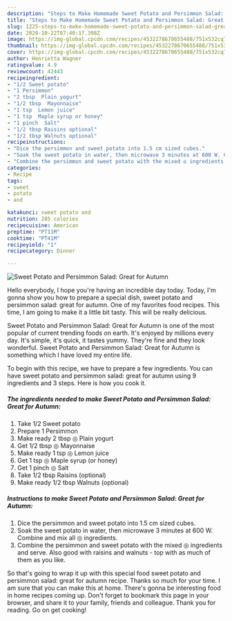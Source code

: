 ```yaml
---
description: "Steps to Make Homemade Sweet Potato and Persimmon Salad: Great for Autumn"
title: "Steps to Make Homemade Sweet Potato and Persimmon Salad: Great for Autumn"
slug: 1225-steps-to-make-homemade-sweet-potato-and-persimmon-salad-great-for-autumn
date: 2020-10-22T07:40:17.398Z
image: https://img-global.cpcdn.com/recipes/4532278670655488/751x532cq70/sweet-potato-and-persimmon-salad-great-for-autumn-recipe-main-photo.jpg
thumbnail: https://img-global.cpcdn.com/recipes/4532278670655488/751x532cq70/sweet-potato-and-persimmon-salad-great-for-autumn-recipe-main-photo.jpg
cover: https://img-global.cpcdn.com/recipes/4532278670655488/751x532cq70/sweet-potato-and-persimmon-salad-great-for-autumn-recipe-main-photo.jpg
author: Henrietta Wagner
ratingvalue: 4.9
reviewcount: 42443
recipeingredient:
- "1/2 Sweet potato"
- "1 Persimmon"
- "2 tbsp  Plain yogurt"
- "1/2 tbsp  Mayonnaise"
- "1 tsp  Lemon juice"
- "1 tsp  Maple syrup or honey"
- "1 pinch  Salt"
- "1/2 tbsp Raisins optional"
- "1/2 tbsp Walnuts optional"
recipeinstructions:
- "Dice the persimmon and sweet potato into 1.5 cm sized cubes."
- "Soak the sweet potato in water, then microwave 3 minutes at 600 W. Combine and mix all ◎ ingredients."
- "Combine the persimmon and sweet potato with the mixed ◎ ingredients and serve. Also good with raisins and walnuts - top with as much of them as you like."
categories:
- Recipe
tags:
- sweet
- potato
- and

katakunci: sweet potato and 
nutrition: 285 calories
recipecuisine: American
preptime: "PT11M"
cooktime: "PT41M"
recipeyield: "1"
recipecategory: Dinner

---
```



![Sweet Potato and Persimmon Salad: Great for Autumn](https://img-global.cpcdn.com/recipes/4532278670655488/751x532cq70/sweet-potato-and-persimmon-salad-great-for-autumn-recipe-main-photo.jpg)

Hello everybody, I hope you're having an incredible day today. Today, I'm gonna show you how to prepare a special dish, sweet potato and persimmon salad: great for autumn. One of my favorites food recipes. This time, I am going to make it a little bit tasty. This will be really delicious.



Sweet Potato and Persimmon Salad: Great for Autumn is one of the most popular of current trending foods on earth. It's enjoyed by millions every day. It's simple, it's quick, it tastes yummy. They're fine and they look wonderful. Sweet Potato and Persimmon Salad: Great for Autumn is something which I have loved my entire life.


To begin with this recipe, we have to prepare a few ingredients. You can have sweet potato and persimmon salad: great for autumn using 9 ingredients and 3 steps. Here is how you cook it.

<!--inarticleads1-->

##### The ingredients needed to make Sweet Potato and Persimmon Salad: Great for Autumn:

1. Take 1/2 Sweet potato
1. Prepare 1 Persimmon
1. Make ready 2 tbsp ◎ Plain yogurt
1. Get 1/2 tbsp ◎ Mayonnaise
1. Make ready 1 tsp ◎ Lemon juice
1. Get 1 tsp ◎ Maple syrup (or honey)
1. Get 1 pinch ◎ Salt
1. Take 1/2 tbsp Raisins (optional)
1. Make ready 1/2 tbsp Walnuts (optional)




<!--inarticleads2-->

##### Instructions to make Sweet Potato and Persimmon Salad: Great for Autumn:

1. Dice the persimmon and sweet potato into 1.5 cm sized cubes.
1. Soak the sweet potato in water, then microwave 3 minutes at 600 W. Combine and mix all ◎ ingredients.
1. Combine the persimmon and sweet potato with the mixed ◎ ingredients and serve. Also good with raisins and walnuts - top with as much of them as you like.




So that's going to wrap it up with this special food sweet potato and persimmon salad: great for autumn recipe. Thanks so much for your time. I am sure that you can make this at home. There's gonna be interesting food in home recipes coming up. Don't forget to bookmark this page in your browser, and share it to your family, friends and colleague. Thank you for reading. Go on get cooking!
